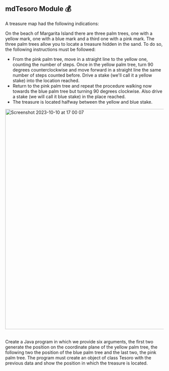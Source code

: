## mdTesoro Module 💰

A treasure map had the following indications:

On the beach of Margarita Island there are three palm trees, one with a yellow mark, one with a blue mark and a
third one with a pink mark. The three palm trees allow you to locate a treasure hidden in the sand. To do so,
the following instructions must be followed:
* From the pink palm tree, move in a straight line to the yellow one, counting the number of steps. Once in
the yellow palm tree, turn 90 degrees counterclockwise and move forward in a straight line
the same number of steps counted before. Drive a stake (we'll call it a yellow stake) into the location
reached.
* Return to the pink palm tree and repeat the procedure walking now towards the blue palm tree but turning
90 degrees clockwise. Also drive a stake (we will call it blue stake)
in the place reached.
* The treasure is located halfway between the yellow and blue stake.


<img width="700" alt="Screenshot 2023-10-10 at 17 00 07" src="https://github.com/sararuizruiz/Learning_Java/assets/75987848/9f20f65c-6904-47b0-80cf-7d7bf93ca4bb">
<br /><br />

Create a Java program in which we provide six arguments, the first two generate the
position on the coordinate plane of the yellow palm tree, the following two the position of the blue palm tree
and the last two, the pink palm tree. The program must create an object of class Tesoro with
the previous data and show the position in which the treasure is located.
